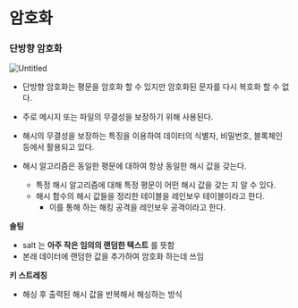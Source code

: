 # 암호화

### 단방향 암호화

![Untitled](https://velog.velcdn.com/images%2Fiamhayoung%2Fpost%2F59634218-ad89-4edc-a961-a85853333c83%2Fimage.png)

- 단방향 암호화는 평문을 암호화 할 수 있지만 암호화된 문자를 다시 복호화 할 수 없다.
- 주로 메시지 또는 파일의 무결성을 보장하기 위해 사용된다.
- 해시의 무결성을 보장하는 특징을 이용하여 데이터의 식별자, 비밀번호, 블록체인 등에서 활용되고 있다.

- 해시 알고리즘은 동일한 평문에 대하여 항상 동일한 해시 값을 갖는다.
    - 특정 해시 알고리즘에 대해 특정 평문이 어떤 해시 값을 갖는 지 알 수 있다.
    - 해시 함수의 해시 값들을 정리한 테이블을 레인보우 테이블이라고 한다.
        - 이를 통해 하는 해킹 공격을 레인보우 공격이라고 한다.

**솔팅**

- salt 는 **아주 작은 임의의 랜덤한 텍스트** 를 뜻함
- 본래 데이터에 랜덤한 값을 추가하여 암호화 하는데 쓰임

**키 스트레칭**

- 해싱 후 출력된 해시 값을 반복해서 해싱하는 방식
